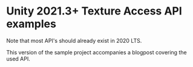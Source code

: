 # Unity 2021.3+ Texture Access API examples
Note that most API's should already exist in 2020 LTS.

This version of the sample project accompanies a blogpost covering the used API.
